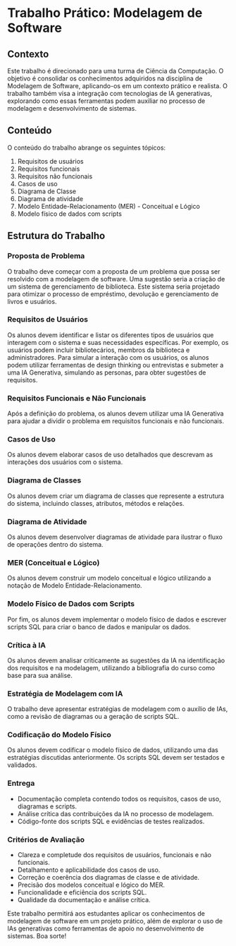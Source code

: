 # Trabalho Prático: Modelagem de Software

## Contexto

Este trabalho é direcionado para uma turma de Ciência da Computação. O objetivo é consolidar os conhecimentos adquiridos na disciplina de Modelagem de Software, aplicando-os em um contexto prático e realista. O trabalho também visa a integração com tecnologias de IA generativas, explorando como essas ferramentas podem auxiliar no processo de modelagem e desenvolvimento de sistemas.

## Conteúdo

O conteúdo do trabalho abrange os seguintes tópicos:

1. Requisitos de usuários
2. Requisitos funcionais
3. Requisitos não funcionais
4. Casos de uso
5. Diagrama de Classe
6. Diagrama de atividade
7. Modelo Entidade-Relacionamento (MER) - Conceitual e Lógico
8. Modelo físico de dados com scripts

## Estrutura do Trabalho

### Proposta de Problema

O trabalho deve começar com a proposta de um problema que possa ser resolvido com a modelagem de software. Uma sugestão seria a criação de um sistema de gerenciamento de biblioteca. Este sistema seria projetado para otimizar o processo de empréstimo, devolução e gerenciamento de livros e usuários.

### Requisitos de Usuários

Os alunos devem identificar e listar os diferentes tipos de usuários que interagem com o sistema e suas necessidades específicas. Por exemplo, os usuários podem incluir bibliotecários, membros da biblioteca e administradores. Para simular a interação com os usuários, os alunos podem utilizar ferramentas de design thinking ou entrevistas e submeter a uma IA Generativa, simulando as personas, para obter sugestões de requisitos.

### Requisitos Funcionais e Não Funcionais

Após a definição do problema, os alunos devem utilizar uma IA Generativa para ajudar a dividir o problema em requisitos funcionais e não funcionais.

### Casos de Uso

Os alunos devem elaborar casos de uso detalhados que descrevam as interações dos usuários com o sistema.

### Diagrama de Classes

Os alunos devem criar um diagrama de classes que represente a estrutura do sistema, incluindo classes, atributos, métodos e relações.

### Diagrama de Atividade

Os alunos devem desenvolver diagramas de atividade para ilustrar o fluxo de operações dentro do sistema.

### MER (Conceitual e Lógico)

Os alunos devem construir um modelo conceitual e lógico utilizando a notação de Modelo Entidade-Relacionamento.

### Modelo Físico de Dados com Scripts

Por fim, os alunos devem implementar o modelo físico de dados e escrever scripts SQL para criar o banco de dados e manipular os dados.

### Crítica à IA

Os alunos devem analisar criticamente as sugestões da IA na identificação dos requisitos e na modelagem, utilizando a bibliografia do curso como base para sua análise.

### Estratégia de Modelagem com IA

O trabalho deve apresentar estratégias de modelagem com o auxílio de IAs, como a revisão de diagramas ou a geração de scripts SQL.

### Codificação do Modelo Físico

Os alunos devem codificar o modelo físico de dados, utilizando uma das estratégias discutidas anteriormente. Os scripts SQL devem ser testados e validados.

### Entrega

- Documentação completa contendo todos os requisitos, casos de uso, diagramas e scripts.
- Análise crítica das contribuições da IA no processo de modelagem.
- Código-fonte dos scripts SQL e evidências de testes realizados.

### Critérios de Avaliação

- Clareza e completude dos requisitos de usuários, funcionais e não funcionais.
- Detalhamento e aplicabilidade dos casos de uso.
- Correção e coerência dos diagramas de classe e de atividade.
- Precisão dos modelos conceitual e lógico do MER.
- Funcionalidade e eficiência dos scripts SQL.
- Qualidade da documentação e análise crítica.

Este trabalho permitirá aos estudantes aplicar os conhecimentos de modelagem de software em um projeto prático, além de explorar o uso de IAs generativas como ferramentas de apoio no desenvolvimento de sistemas. Boa sorte!
